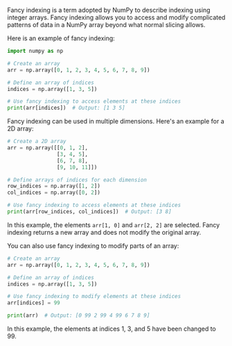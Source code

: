 Fancy indexing is a term adopted by NumPy to describe indexing using integer arrays. Fancy indexing allows you to access and modify complicated patterns of data in a NumPy array beyond what normal slicing allows.

Here is an example of fancy indexing:

```python
import numpy as np

# Create an array
arr = np.array([0, 1, 2, 3, 4, 5, 6, 7, 8, 9])

# Define an array of indices
indices = np.array([1, 3, 5])

# Use fancy indexing to access elements at these indices
print(arr[indices])  # Output: [1 3 5]
```

Fancy indexing can be used in multiple dimensions. Here's an example for a 2D array:

```python
# Create a 2D array
arr = np.array([[0, 1, 2],
                [3, 4, 5],
                [6, 7, 8],
                [9, 10, 11]])

# Define arrays of indices for each dimension
row_indices = np.array([1, 2])
col_indices = np.array([0, 2])

# Use fancy indexing to access elements at these indices
print(arr[row_indices, col_indices])  # Output: [3 8]
```

In this example, the elements `arr[1, 0]` and `arr[2, 2]` are selected. Fancy indexing returns a new array and does not modify the original array.

You can also use fancy indexing to modify parts of an array:

```python
# Create an array
arr = np.array([0, 1, 2, 3, 4, 5, 6, 7, 8, 9])

# Define an array of indices
indices = np.array([1, 3, 5])

# Use fancy indexing to modify elements at these indices
arr[indices] = 99

print(arr)  # Output: [0 99 2 99 4 99 6 7 8 9]
```

In this example, the elements at indices 1, 3, and 5 have been changed to 99.